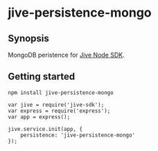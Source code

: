 # jive-persistence-mongo

## Synopsis
MongoDB peristence for [Jive Node SDK](https://www.npmjs.com/package/jive-sdk).

## Getting started

```
npm install jive-persistence-mongo
```

```
var jive = require('jive-sdk');
var express = require('express');
var app = express();

jive.service.init(app, {
    persistence: 'jive-persistence-mongo'
});
```
